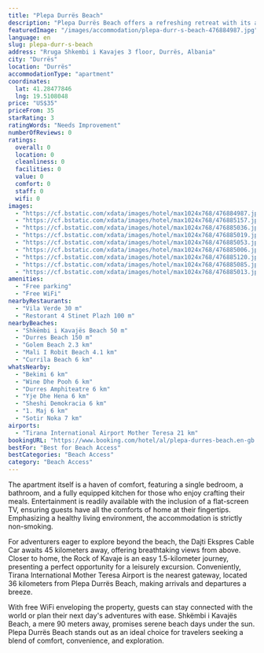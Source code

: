 ```yaml
---
title: "Plepa Durrës Beach"
description: "Plepa Durrës Beach offers a refreshing retreat with its air-conditioned apartments boasting private balconies, perfectly positioned in the vibrant city of Durrës."
featuredImage: "/images/accommodation/plepa-durr-s-beach-476884987.jpg"
language: en
slug: plepa-durr-s-beach
address: "Rruga Shkembi i Kavajes 3 floor, Durrës, Albania"
city: "Durrës"
location: "Durrës"
accommodationType: "apartment"
coordinates:
  lat: 41.28477846
  lng: 19.5108048
price: "US$35"
priceFrom: 35
starRating: 3
ratingWords: "Needs Improvement"
numberOfReviews: 0
ratings:
  overall: 0
  location: 0
  cleanliness: 0
  facilities: 0
  value: 0
  comfort: 0
  staff: 0
  wifi: 0
images:
  - "https://cf.bstatic.com/xdata/images/hotel/max1024x768/476884987.jpg?k=77c03585bb4a18ddf9c09129b6a28f458801239de9739b712b8fa452f865e8a6&o=&hp=1"
  - "https://cf.bstatic.com/xdata/images/hotel/max1024x768/476885157.jpg?k=cea33ba86acf117cf76d9f2c2c8e74d3addf037f8f326d31be16025e503539e2&o=&hp=1"
  - "https://cf.bstatic.com/xdata/images/hotel/max1024x768/476885036.jpg?k=fc921708ae6850e65c37fbfd1a76aa081e46b6aceac082efa3e6caa9a55a1ae4&o=&hp=1"
  - "https://cf.bstatic.com/xdata/images/hotel/max1024x768/476885019.jpg?k=aebdfb59f2f57bca21542b5f0a8f1d6e5fc730bce3aa756c2e6ff2e5664a3d3b&o=&hp=1"
  - "https://cf.bstatic.com/xdata/images/hotel/max1024x768/476885053.jpg?k=f8d378e4d7c389fee79f4a717c93b893dc59298c691818ef33b818e9eadab832&o=&hp=1"
  - "https://cf.bstatic.com/xdata/images/hotel/max1024x768/476885006.jpg?k=d6c741873a365b0452e17f6233fc89c350d3a0ee21f6147e4e61c6984a6875c9&o=&hp=1"
  - "https://cf.bstatic.com/xdata/images/hotel/max1024x768/476885120.jpg?k=199994a77f82a1a0f47a124564e45c0066ff743c37690c00173371707dba7c89&o=&hp=1"
  - "https://cf.bstatic.com/xdata/images/hotel/max1024x768/476885085.jpg?k=9154991fe91e17d1fbbf1a4bd5c3d32f8a5e421bec1f12f606ab50c01f6c75d9&o=&hp=1"
  - "https://cf.bstatic.com/xdata/images/hotel/max1024x768/476885013.jpg?k=7e31230cb9a528428775f77eea30a5e64c94b89c12f49fbe1b725cedb1236658&o=&hp=1"
amenities:
  - "Free parking"
  - "Free WiFi"
nearbyRestaurants:
  - "Vila Verde 30 m"
  - "Restorant 4 Stinet Plazh 100 m"
nearbyBeaches:
  - "Shkëmbi i Kavajës Beach 50 m"
  - "Durres Beach 150 m"
  - "Golem Beach 2.3 km"
  - "Mali I Robit Beach 4.1 km"
  - "Currila Beach 6 km"
whatsNearby:
  - "Bekimi 6 km"
  - "Wine Dhe Pooh 6 km"
  - "Durres Amphiteatre 6 km"
  - "Yje Dhe Hena 6 km"
  - "Sheshi Demokracia 6 km"
  - "1. Maj 6 km"
  - "Sotir Noka 7 km"
airports:
  - "Tirana International Airport Mother Teresa 21 km"
bookingURL: "https://www.booking.com/hotel/al/plepa-durres-beach.en-gb.html?aid=8035640"
bestFor: "Best for Beach Access"
bestCategories: "Beach Access"
category: "Beach Access"
---
```


The apartment itself is a haven of comfort, featuring a single bedroom, a bathroom, and a fully equipped kitchen for those who enjoy crafting their meals. Entertainment is readily available with the inclusion of a flat-screen TV, ensuring guests have all the comforts of home at their fingertips. Emphasizing a healthy living environment, the accommodation is strictly non-smoking.

For adventurers eager to explore beyond the beach, the Dajti Ekspres Cable Car awaits 45 kilometers away, offering breathtaking views from above. Closer to home, the Rock of Kavaje is an easy 1.5-kilometer journey, presenting a perfect opportunity for a leisurely excursion. Conveniently, Tirana International Mother Teresa Airport is the nearest gateway, located 36 kilometers from Plepa Durrës Beach, making arrivals and departures a breeze.

With free WiFi enveloping the property, guests can stay connected with the world or plan their next day's adventures with ease. Shkëmbi i Kavajës Beach, a mere 90 meters away, promises serene beach days under the sun. Plepa Durrës Beach stands out as an ideal choice for travelers seeking a blend of comfort, convenience, and exploration.